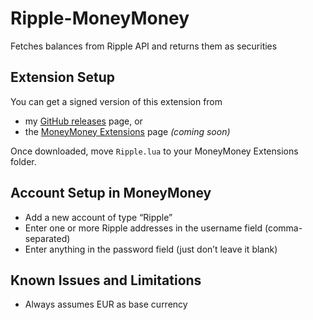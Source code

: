 # Ripple-MoneyMoney

Fetches balances from Ripple API and returns them as securities

## Extension Setup

You can get a signed version of this extension from

* my [GitHub releases](https://github.com/aaronk6/Ripple-MoneyMoney/releases/latest) page, or
* the [MoneyMoney Extensions](https://moneymoney-app.com/extensions/) page _(coming soon)_

Once downloaded, move `Ripple.lua` to your MoneyMoney Extensions folder.

## Account Setup in MoneyMoney

* Add a new account of type “Ripple”
* Enter one or more Ripple addresses in the username field (comma-separated)
* Enter anything in the password field (just don’t leave it blank)

## Known Issues and Limitations

* Always assumes EUR as base currency

